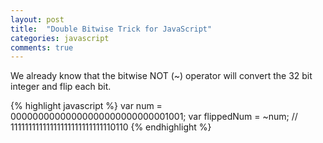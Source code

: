 ```yaml
---
layout: post
title:  "Double Bitwise Trick for JavaScript"
categories: javascript
comments: true
---
```


We already know that the bitwise NOT (~) operator will convert the 32 bit integer and flip each bit.

{% highlight javascript %}
var num = 00000000000000000000000000001001;
var flippedNum = ~num; // 11111111111111111111111111110110
{% endhighlight %}


